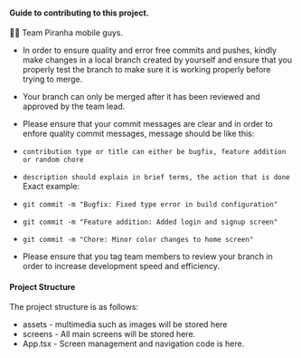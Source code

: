 #### Guide to contributing to this project.

👋🏾 Team Piranha mobile guys.

- In order to ensure quality and error free commits and pushes, kindly make changes in a local branch created by yourself and ensure that you properly test the branch to make sure it is working properly before trying to merge.

- Your branch can only be merged after it has been reviewed and approved by the team lead.

- Please ensure that your commit messages are clear and in order to enfore quality commit messages, message should be like this:
 - `contribution type or title can either be bugfix, feature addition or random chore`
 - `description should explain in brief terms, the action that is done`
Exact example:
- `git commit -m "Bugfix: Fixed type error in build configuration"`
- `git commit -m "Feature addition: Added login and signup screen"`
- `git commit -m "Chore: Minor color changes to home screen"`


- Please ensure that you tag team members to review your branch in order to increase development speed and efficiency.


#### Project Structure

The project structure is as follows:

- assets - multimedia such as images will be stored here
- screens - All main screens will be stored here.
- App.tsx - Screen management and navigation code is here. 

